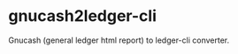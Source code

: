 gnucash2ledger-cli
==================

Gnucash (general ledger html report) to ledger-cli converter.
